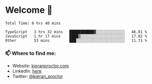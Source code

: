 # Welcome 🦘

<!--START_SECTION:waka-->

```text
Total Time: 6 hrs 40 mins

TypeScript   3 hrs 32 mins   ███████████▓░░░░░░░░░░░░░   46.81 %
JavaScript   1 hr 17 mins    ████▒░░░░░░░░░░░░░░░░░░░░   17.02 %
Other        53 mins         ███░░░░░░░░░░░░░░░░░░░░░░   11.71 %
```

<!--END_SECTION:waka-->

### 📫 Where to find me:

-   Website: [kieranproctor.com](https://kieranproctor.com/)
-   LinkedIn: [here](https://www.linkedin.com/in/kieran-proctor-086b5a159/)
-   Twitter: [@kieran_proctor](https://twitter.com/kieran_proctor)
